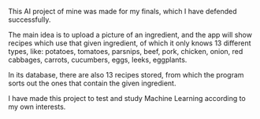 This AI project of mine was made for my finals, which I have defended successfully. 

The main idea is to upload a picture of an ingredient, and the app will show recipes which use that given ingredient, 
of which it only knows 13 different types, like:
    potatoes, 
    tomatoes, 
    parsnips,
    beef, 
    pork, 
    chicken, 
    onion, 
    red cabbages, 
    carrots, 
    cucumbers, 
    eggs, 
    leeks, 
    eggplants.

In its database, there are also 13 recipes stored, from which the program sorts out the ones that contain the given ingredient. 

I have made this project to test and study Machine Learning according to my own interests. 
